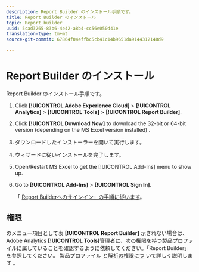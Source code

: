 ```yaml
---
description: Report Builder のインストール手順です。
title: Report Builder のインストール
topic: Report builder
uuid: 5cad3265-83b6-4e42-a8b4-cc56e050d41e
translation-type: tm+mt
source-git-commit: 67864f04effbc5cb41c14b9651da9144312148d9

---
```



# Report Builder のインストール

Report Builder のインストール手順です。

1. Click **[!UICONTROL Adobe Experience Cloud]** > **[!UICONTROL Analytics]** > **[!UICONTROL Tools]** > **[!UICONTROL Report Builder]**.
1. Click **[!UICONTROL Download Now]** to download the 32-bit or 64-bit version (depending on the MS Excel version installed) .
1. ダウンロードしたインストーラーを開いて実行します。
1. ウィザードに従いインストールを完了します。
1. Open/Restart MS Excel to get the [!UICONTROL Add-Ins] menu to show up.
1. Go to **[!UICONTROL Add-Ins]** > **[!UICONTROL Sign In]**.

   「 [Report Builderへのサインイン」の手順に従います](/help/analyze/report-builder/setup/login.md)。

## 権限

のメニュー項目として表 **[!UICONTROL Report Builder]** 示されない場合は、Adobe Analytics **[!UICONTROL Tools]**&#x200B;管理者に、次の権限を持つ製品プロファイルに属していることを確認するように依頼してください。「Report Builder」を参照してください。 製品プロファイル [と解析の権限につ](https://docs.adobe.com/content/help/en/analytics/admin/admin-console/permissions/product-profile.html) いて詳しく説明します [](https://docs.adobe.com/content/help/en/analytics/admin/admin-console/permissions/analytics-tools.html)。
